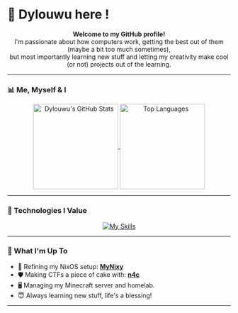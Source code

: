 # 🌸 Dylouwu here !

<p align="center">
  </p>

<p align="center">
  <strong>Welcome to my GitHub profile!</strong><br/>
  I'm passionate about how computers work, getting the best out of them (maybe a bit too much sometimes), <br/>
  but most importantly learning new stuff and letting my creativity make cool (or not) projects out of the learning.
</p>

---

### 📊 Me, Myself & I

<p align="center">
  <a href="https://github.com/anuraghazra/github-readme-stats">
    <img align="center" src="https://github-readme-stats.vercel.app/api?username=Dylouwu&show_icons=true&theme=github_dark&rank_icon=github&count_private=true&hide_border=true" alt="Dylouwu's GitHub Stats" height="192px"/>
  </a>
  <a href="https://github.com/anuraghazra/github-readme-stats">
    <img align="center" src="https://github-readme-stats.vercel.app/api/top-langs/?username=Dylouwu&layout=compact&theme=github_dark&hide_border=true&langs_count=8" alt="Top Languages" height="192px"/>
 </a>
</p>

---

### 🪽 Technologies I Value

<p align="center">
  <a href="https://skillicons.dev">
    <img src="https://skillicons.dev/icons?i=cmake,python,nix,linux,bash,github,neovim" alt="My Skills"/>
    </a>
</p> 

---

### 🌱 What I'm Up To

* 🔭 Refining my NixOS setup: **[MyNixy](https://github.com/Dylouwu/MyNixy)**
* 🛡️ Making CTFs a piece of cake with: **[n4c](https://github.com/nix4cyber/n4c)**
* 🖥️ Managing my Minecraft server and homelab.
* 😇 Always learning new stuff, life's a blessing!

---
